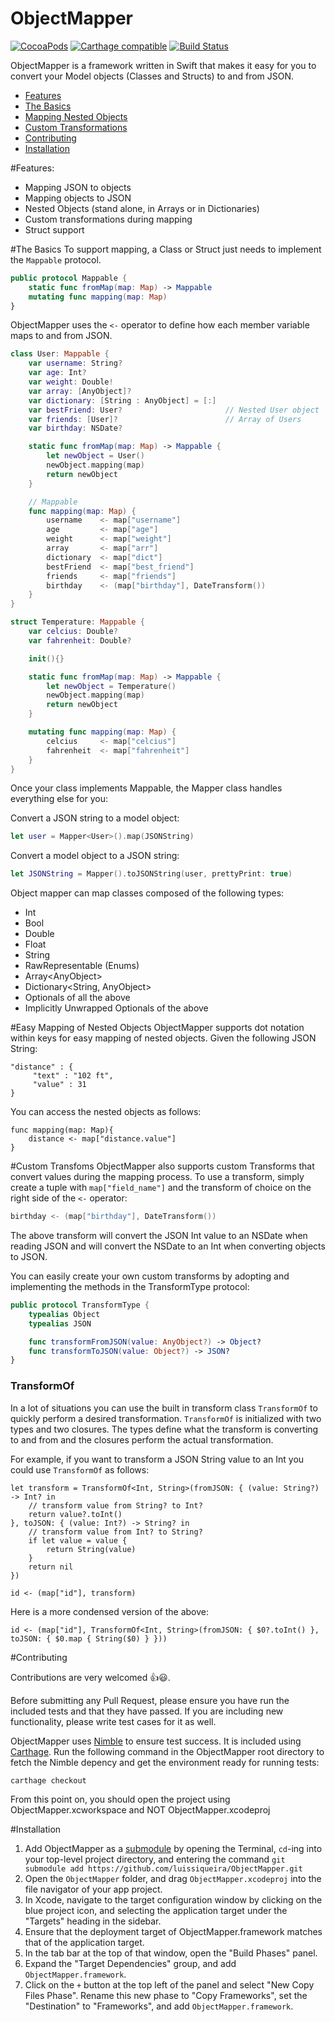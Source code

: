 ObjectMapper
============
[![CocoaPods](https://img.shields.io/cocoapods/v/ObjectMapper.svg)](https://github.com/Hearst-DD/ObjectMapper)
[![Carthage compatible](https://img.shields.io/badge/Carthage-compatible-4BC51D.svg?style=flat)](https://github.com/Carthage/Carthage)
[![Build Status](https://travis-ci.org/Hearst-DD/ObjectMapper.svg?branch=master)](https://travis-ci.org/Hearst-DD/ObjectMapper)

ObjectMapper is a framework written in Swift that makes it easy for you to convert your Model objects (Classes and Structs) to and from JSON. 

- [Features](#features)
- [The Basics](#the-basics)
- [Mapping Nested Objects](#easy-mapping-of-nested-objects)
- [Custom Transformations](#custom-transfoms)
- [Contributing](#contributing)
- [Installation](#installation)

#Features:
- Mapping JSON to objects
- Mapping objects to JSON
- Nested Objects (stand alone, in Arrays or in Dictionaries)
- Custom transformations during mapping
- Struct support

#The Basics
To support mapping, a Class or Struct just needs to implement the ```Mappable``` protocol.
```swift
public protocol Mappable {
    static func fromMap(map: Map) -> Mappable
    mutating func mapping(map: Map)
}
```
ObjectMapper uses the ```<-``` operator to define how each member variable maps to and from JSON.

```swift
class User: Mappable {
    var username: String?
    var age: Int?
    var weight: Double!
    var array: [AnyObject]?
    var dictionary: [String : AnyObject] = [:]
    var bestFriend: User?                       // Nested User object
    var friends: [User]?                        // Array of Users
    var birthday: NSDate?

	static func fromMap(map: Map) -> Mappable {
		let newObject = User()
		newObject.mapping(map)
		return newObject
	}

    // Mappable
    func mapping(map: Map) {
        username    <- map["username"]
        age         <- map["age"]
        weight      <- map["weight"]
        array       <- map["arr"]
        dictionary  <- map["dict"]
        bestFriend  <- map["best_friend"]
        friends     <- map["friends"]
        birthday    <- (map["birthday"], DateTransform())
    }
}

struct Temperature: Mappable {
    var celcius: Double?
    var fahrenheit: Double?

    init(){}

	static func fromMap(map: Map) -> Mappable {
		let newObject = Temperature()
		newObject.mapping(map)
		return newObject
	}

	mutating func mapping(map: Map) {
		celcius 	<- map["celcius"]
		fahrenheit 	<- map["fahrenheit"]
	}
}
```

Once your class implements Mappable, the Mapper class handles everything else for you:

Convert a JSON string to a model object:
```swift
let user = Mapper<User>().map(JSONString)
```

Convert a model object to a JSON string:
```swift
let JSONString = Mapper().toJSONString(user, prettyPrint: true)
```

Object mapper can map classes composed of the following types:
- Int
- Bool
- Double
- Float
- String
- RawRepresentable (Enums)
- Array\<AnyObject\>
- Dictionary\<String, AnyObject\>
- Optionals of all the above
- Implicitly Unwrapped Optionals of the above

#Easy Mapping of Nested Objects
ObjectMapper supports dot notation within keys for easy mapping of nested objects. Given the following JSON String:
```
"distance" : {
     "text" : "102 ft",
     "value" : 31
}
```
You can access the nested objects as follows:
```
func mapping(map: Map){
    distance <- map["distance.value"]
}
```

#Custom Transfoms
ObjectMapper also supports custom Transforms that convert values during the mapping process. To use a transform, simply create a tuple with ```map["field_name"]``` and the transform of choice on the right side of the ```<-``` operator:
```swift
birthday <- (map["birthday"], DateTransform())
```
The above transform will convert the JSON Int value to an NSDate when reading JSON and will convert the NSDate to an Int when converting objects to JSON.

You can easily create your own custom transforms by adopting and implementing the methods in the TransformType protocol:
```swift
public protocol TransformType {
    typealias Object
    typealias JSON

    func transformFromJSON(value: AnyObject?) -> Object?
    func transformToJSON(value: Object?) -> JSON?
}
```

### TransformOf
In a lot of situations you can use the built in transform class ```TransformOf``` to quickly perform a desired transformation. ```TransformOf``` is initialized with two types and two closures. The types define what the transform is converting to and from and the closures perform the actual transformation. 

For example, if you want to transform a JSON String value to an Int you could use ```TransformOf``` as follows:
```
let transform = TransformOf<Int, String>(fromJSON: { (value: String?) -> Int? in 
    // transform value from String? to Int?
    return value?.toInt()
}, toJSON: { (value: Int?) -> String? in
    // transform value from Int? to String?
    if let value = value {
        return String(value)
    }
    return nil
})

id <- (map["id"], transform)
```
Here is a more condensed version of the above:
```
id <- (map["id"], TransformOf<Int, String>(fromJSON: { $0?.toInt() }, toJSON: { $0.map { String($0) } }))
```

<!-- ##To Do -->

#Contributing

Contributions are very welcomed 👍😃. 

Before submitting any Pull Request, please ensure you have run the included tests and that they have passed. If you are including new functionality, please write test cases for it as well. 

ObjectMapper uses [Nimble](https://github.com/Quick/Nimble) to ensure test success. It is included using [Carthage](https://github.com/Carthage/Carthage). Run the following command in the ObjectMapper root directory to fetch the Nimble depency and get the environment ready for running tests:
```
carthage checkout
```
From this point on, you should open the project using ObjectMapper.xcworkspace and NOT ObjectMapper.xcodeproj

#Installation

1. Add ObjectMapper as a [submodule](http://git-scm.com/docs/git-submodule) by opening the Terminal, `cd`-ing into your top-level project directory, and entering the command `git submodule add https://github.com/luissiqueira/ObjectMapper.git`
2. Open the `ObjectMapper` folder, and drag `ObjectMapper.xcodeproj` into the file navigator of your app project.
3. In Xcode, navigate to the target configuration window by clicking on the blue project icon, and selecting the application target under the "Targets" heading in the sidebar.
4. Ensure that the deployment target of ObjectMapper.framework matches that of the application target.
5. In the tab bar at the top of that window, open the "Build Phases" panel.
6. Expand the "Target Dependencies" group, and add `ObjectMapper.framework`.
7. Click on the `+` button at the top left of the panel and select "New Copy Files Phase". Rename this new phase to "Copy Frameworks", set the "Destination" to "Frameworks", and add `ObjectMapper.framework`.
